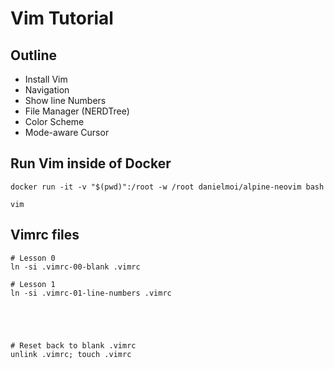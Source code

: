 # Vim Tutorial

## Outline
- Install Vim
- Navigation
- Show line Numbers
- File Manager (NERDTree)
- Color Scheme
- Mode-aware Cursor


## Run Vim inside of Docker
```
docker run -it -v "$(pwd)":/root -w /root danielmoi/alpine-neovim bash

vim
```

## Vimrc files
```
# Lesson 0
ln -si .vimrc-00-blank .vimrc

# Lesson 1
ln -si .vimrc-01-line-numbers .vimrc





# Reset back to blank .vimrc
unlink .vimrc; touch .vimrc
```
